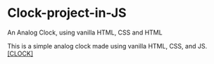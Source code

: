 # Clock-project-in-JS
An Analog Clock, using vanilla HTML, CSS and HTML

This is a simple analog clock made using vanilla HTML, CSS, and JS.
<br>
<a target="_blank" href="https://arindal1.github.io/Clock-project-in-JS/">[CLOCK]</a>
